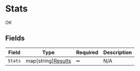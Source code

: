 # Stats

OK


## Fields

| Field                                                | Type                                                 | Required                                             | Description                                          |
| ---------------------------------------------------- | ---------------------------------------------------- | ---------------------------------------------------- | ---------------------------------------------------- |
| `Stats`                                              | map[string][Results](../../models/shared/results.md) | :heavy_minus_sign:                                   | N/A                                                  |